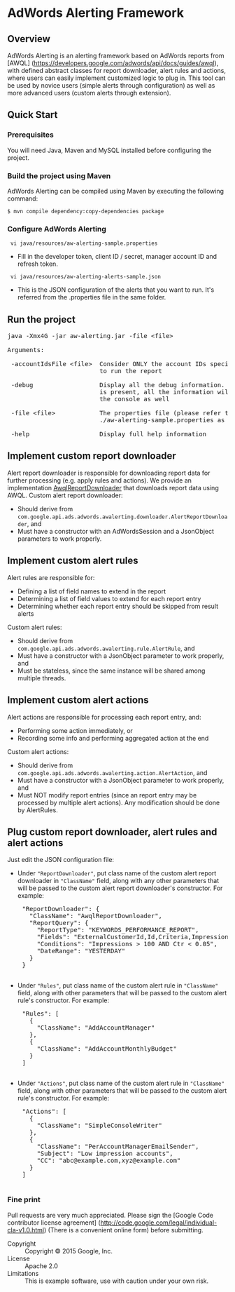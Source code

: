 # AdWords Alerting Framework

## Overview

AdWords Alerting is an alerting framework based on AdWords reports from [AWQL]
(https://developers.google.com/adwords/api/docs/guides/awql), with defined
abstract classes for report downloader, alert rules and actions, where users
can easily implement customized logic to plug in. This tool can be used by
novice users (simple alerts through configuration) as well as more advanced
users (custom alerts through extension).

## Quick Start

### Prerequisites

You will need Java, Maven and MySQL installed before configuring the project.

### Build the project using Maven

AdWords Alerting can be compiled using Maven by executing the following command:

<code>$ mvn compile dependency:copy-dependencies package</code>

### Configure AdWords Alerting

<code> vi java/resources/aw-alerting-sample.properties</code>

 - Fill in the developer token, client ID / secret, manager account ID and
   refresh token.

<code> vi java/resources/aw-alerting-alerts-sample.json</code>

 - This is the JSON configuration of the alerts that you want to run. It's
   referred from the .properties file in the same folder.

## Run the project

<pre>
java -Xmx4G -jar aw-alerting.jar -file &lt;file&gt;

Arguments:

 -accountIdsFile &lt;file&gt;  Consider ONLY the account IDs specified on the file
                         to run the report

 -debug                  Display all the debug information. If option 'verbose'
                         is present, all the information will be displayed on
                         the console as well

 -file &lt;file&gt;            The properties file (please refer to the file
                         ./aw-alerting-sample.properties as an example)

 -help                   Display full help information
</pre>

## Implement custom report downloader

Alert report downloader is responsible for downloading report data for further
processing (e.g. apply rules and actions). We provide an implementation
[AwqlReportDownloader](https://github.com/googleads/aw-alerting/blob/master/java/com/google/api/ads/adwords/awalerting/sampleimpl/downloader/AwqlReportDownloader.java)
that downloads report data using AWQL. Custom alert report downloader:
 - Should derive from
   <code>com.google.api.ads.adwords.awalerting.downloader.AlertReportDownloader</code>,
   and
 - Must have a constructor with an AdWordsSession and a JsonObject parameters
   to work properly.

## Implement custom alert rules

Alert rules are responsible for:

 - Defining a list of field names to extend in the report
 - Determining a list of field values to extend for each report entry
 - Determining whether each report entry should be skipped from result alerts

Custom alert rules:
 - Should derive from
   <code>com.google.api.ads.adwords.awalerting.rule.AlertRule</code>, and
 - Must have a constructor with a JsonObject parameter to work properly, and
 - Must be stateless, since the same instance will be shared among multiple
   threads.

## Implement custom alert actions

Alert actions are responsible for processing each report entry, and:

 - Performing some action immediately, or
 - Recording some info and performing aggregated action at the end

Custom alert actions:
 - Should derive from
   <code>com.google.api.ads.adwords.awalerting.action.AlertAction</code>, and
 - Must have a constructor with a JsonObject parameter to work properly, and
 - Must NOT modify report entries (since an report entry may be processed by
   multiple alert actions). Any modification should be done by AlertRules.

## Plug custom report downloader, alert rules and alert actions

Just edit the JSON configuration file:

 - Under <code>"ReportDownloader"</code>, put class name of the custom alert
   report downloader in <code>"ClassName"</code> field, along with any other
   parameters that will be passed to the custom alert report downloader's
   constructor. For example:
 <pre>
    "ReportDownloader": {
      "ClassName": "AwqlReportDownloader",
      "ReportQuery": {
        "ReportType": "KEYWORDS_PERFORMANCE_REPORT",
        "Fields": "ExternalCustomerId,Id,Criteria,Impressions,Ctr",
        "Conditions": "Impressions > 100 AND Ctr < 0.05",
        "DateRange": "YESTERDAY"
      }
    }
 </pre>

 - Under <code>"Rules"</code>, put class name of the custom alert rule in
   <code>"ClassName"</code> field, along with other parameters that will be
   passed to the custom alert rule's constructor. For example:
 <pre>
    "Rules": [
      {
        "ClassName": "AddAccountManager"
      },
      {
        "ClassName": "AddAccountMonthlyBudget"
      }
    ]
 </pre>

 - Under <code>"Actions"</code>, put class name of the custom alert rule in
   <code>"ClassName"</code> field, along with other parameters that will be
   passed to the custom alert rule's constructor. For example:
 <pre>
    "Actions": [
      {
        "ClassName": "SimpleConsoleWriter"
      },
      {
        "ClassName": "PerAccountManagerEmailSender",
        "Subject": "Low impression accounts",
        "CC": "abc@example.com,xyz@example.com"
      }
    ]
 </pre>

### Fine print
Pull requests are very much appreciated. Please sign the
[Google Code contributor license agreement]
(http://code.google.com/legal/individual-cla-v1.0.html)
(There is a convenient online form) before submitting.

<dl>
  <dt>Copyright</dt>
  <dd>Copyright © 2015 Google, Inc.</dd>
  <dt>License</dt>
  <dd>Apache 2.0</dd>
  <dt>Limitations</dt>
  <dd>This is example software, use with caution under your own risk.</dd>
</dl>
